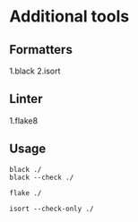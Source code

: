 # Additional tools

## Formatters

1.black
2.isort

## Linter

1.flake8

## Usage

```
black ./
black --check ./

flake ./

isort --check-only ./
```